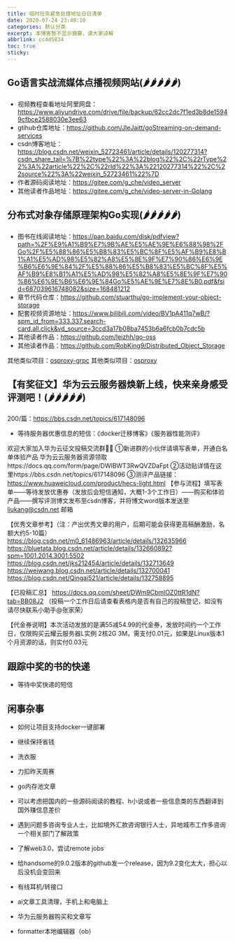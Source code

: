 ```yaml
---
title: 临时任务紧急处理地址日日清单
date: 2020-07-24 23:49:10
categories: 默认分类
excerpt: 本博客暂不显示摘要，请大家谅解
abbrlink: cc4d5834
toc: true
sticky: 
---
```


## Go语言实战流媒体点播视频网站(🌶️🌶️🌶️🌶️🌶️)

- 视频教程查看地址阿里网盘：https://www.aliyundrive.com/drive/file/backup/62cc2dc7f1ed3b8de15949cfbce2588030e3ee63
- gtihub仓库地址：https://github.com/JIeJaitt/goStreaming-on-demand-services
- csdn博客地址：https://blog.csdn.net/weixin_52723461/article/details/120277314?csdn_share_tail=%7B%22type%22%3A%22blog%22%2C%22rType%22%3A%22article%22%2C%22rId%22%3A%22120277314%22%2C%22source%22%3A%22weixin_52723461%22%7D
- 作者源码阅读地址：https://gitee.com/g_che/video_server
- 其他读者作品地址：https://gitee.com/g_che/video-server-in-Golang

## 分布式对象存储原理架构Go实现(🌶️🌶️🌶️🌶️🌶️)

- 图书在线阅读地址：https://pan.baidu.com/disk/pdfview?path=%2F%E9%A1%B9%E7%9B%AE%E5%AE%9E%E6%88%98%2FGo%2F%E5%88%86%E5%B8%83%E5%BC%8F%E5%AF%B9%E8%B1%A1%E5%AD%98%E5%82%A8%E5%8E%9F%E7%90%86%E6%9E%B6%E6%9E%84%2F%E5%88%86%E5%B8%83%E5%BC%8F%E5%AF%B9%E8%B1%A1%E5%AD%98%E5%82%A8%E5%8E%9F%E7%90%86%E6%9E%B6%E6%9E%84Go%E5%AE%9E%E7%8E%B0.pdf&fsid=687039616748082&size=168481212
- 章节代码仓库：https://github.com/stuarthu/go-implement-your-object-storage
- 配套视频资源地址：https://www.bilibili.com/video/BV1pA411q7wB/?spm_id_from=333.337.search-card.all.click&vd_source=3ccd3a17b08ba7453b6a6fcb0b7cdc5b
- 其他读者作品：https://github.com/leizhh/go-oss
- 其他读者作品：https://github.com/RobKing9/Distributed_Object_Storage

其他类似项目：[osproxy-grpc](https://github.com/qinguoyi/osproxy-grpc)
其他类似项目：[osproxy](https://github.com/qinguoyi/osproxy)

## 【有奖征文】华为云云服务器焕新上线，快来亲身感受评测吧！(🌶️🌶️🌶️🌶️🌶️)

200/篇：https://bbs.csdn.net/topics/617148096

- 等待服务器优惠信息的短信：《docker迁移博客》《服务器性能测评》

欢迎大家加入华为云征文投稿交流群👏👏
①新进群的小伙伴请填写表单，开通白名单体验产品
华为云云服务器资源领取https://docs.qq.com/form/page/DWlBWT3RwQVZDaFpt
②活动贴详情在这里https://bbs.csdn.net/topics/617148096
③测评产品链接：https://www.huaweicloud.com/product/hecs-light.html
【参与流程】填写表单——等待发放优惠券（发放后会短信通知，大概1-3个工作日）——购买和体验产品——撰写评测博文发布至csdn博客，并将博文word版本发送至 liukang@csdn.net 邮箱

【优秀文章参考】（注：产出优秀文章的用户，后期可能会获得更高稿酬激励，名额大约5-10篇）
https://blog.csdn.net/m0_61486963/article/details/132635966
https://bluetata.blog.csdn.net/article/details/132660892?spm=1001.2014.3001.5502
https://blog.csdn.net/jks212454/article/details/132713649
https://weiwang.blog.csdn.net/article/details/132700041
https://blog.csdn.net/Qingai521/article/details/132758895

【已投稿汇总】
https://docs.qq.com/sheet/DWm9CbmlOZ0ttR1dN?tab=BB08J2
（投稿一个工作日后请查看表格内是否有自己的投稿登记，如没有请尽快联系小助手@张家荣）

【代金券说明】本次活动发放的是满55减54.99的代金券，发放时间约一个工作日，仅限购买云耀云服务器L实例 2核2G 3M，需支付0.01元，如果是Linux版本1个月资源的话，则实付0.03元


## 跟踪中奖的书的快递

- 等待中奖快递的短信



## 闲事杂事

- 如何让项目支持docker一键部署

- 继续保持省钱
- 洗衣服
- 力扣昨天周赛
- go内存池文章
- 可以考虑把国内的一些源码阅读的教程、h小说或者一些信息类的东西翻译到国外赚信息差价
- 遇到问题多咨询专业人士，比如境外汇款咨询银行人士，异地城市工作多咨询一个相关部门了解政策
- 了解web3.0，尝试remote jobs

- 给handsome的9.0.2版本的github发一个release，因为9.2变化太大，担心以后没机会变回来

- 有线耳机/转接口
- ai文章工具清理，手机上和电脑上
- 华为云服务器购买和文章写
- formatter本地编辑器（ob）